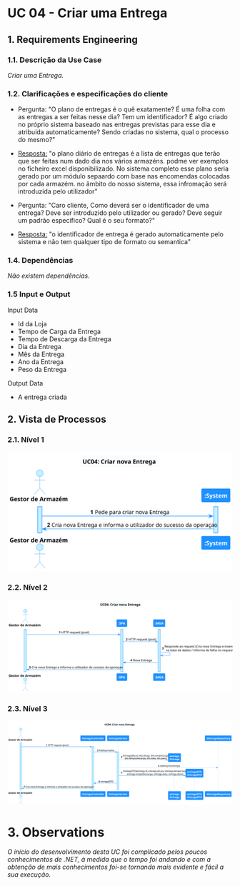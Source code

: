 # UC 04 - Criar uma Entrega

## 1. Requirements Engineering

### 1.1. Descrição da Use Case

*Criar uma Entrega.*

### 1.2. Clarificações e especificações do cliente

* Pergunta: "O plano de entregas é o quê exatamente? É uma folha com as entregas a ser feitas nesse dia? Tem um identificador? É algo criado no próprio sistema baseado nas entregas previstas para esse dia e atribuída automaticamente? Sendo criadas no sistema, qual o processo do mesmo?"
* [Resposta:](https://moodle.isep.ipp.pt/mod/forum/discuss.php?d=18769) "o plano diário de entregas é a lista de entregas que terão que ser feitas num dado dia nos vários armazéns. podme ver exemplos no ficheiro excel disponibilizado. No sistema completo esse plano seria gerado por um módulo sepaardo com base nas encomendas colocadas por cada armazém. no âmbito do nosso sistema, essa infromação será introduzida pelo utilizador"

* Pergunta: "Caro cliente, Como deverá ser o identificador de uma entrega? Deve ser introduzido pelo utilizador ou gerado? Deve seguir um padrão especifico? Qual é o seu formato?"
* [Resposta:](https://moodle.isep.ipp.pt/mod/forum/discuss.php?d=18802) "o identificador de entrega é gerado automaticamente pelo sistema e não tem qualquer tipo de formato ou semantica"


### 1.4. Dependências

*Não existem dependências.*

### 1.5 Input e Output

Input Data
  	
* Id da Loja
* Tempo de Carga da Entrega
* Tempo de Descarga da Entrega
* Dia da Entrega
* Mês da Entrega
* Ano da Entrega
* Peso da Entrega

Output Data

* A entrega criada

## 2. Vista de Processos

### 2.1. Nível 1

![UC04-Nível1](../diagramas/nivel1/MGA/UC04__Criar_nova_Entrega.svg)

### 2.2. Nível 2

![UC04-Nível2](../diagramas/nivel2/MGA/UC04__Criar_nova_Entrega.svg)

### 2.3. Nível 3

![UC04-Nível3](../diagramas/nivel3/MGA/UC04__Criar_nova_Entrega.svg)

# 3. Observations

*O início do desenvolvimento desta UC foi complicado pelos poucos conhecimentos de .NET, à medida que o tempo foi andando e com a obtenção de mais conhecimentos foi-se tornando mais evidente e fácil a sua execução.*





